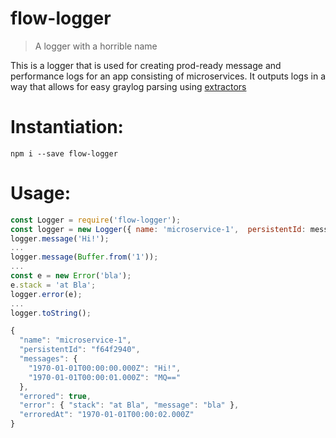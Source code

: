 # flow-logger
> A logger with a horrible name

This is a logger that is used for creating prod-ready message and performance logs for an app consisting of microservices. It outputs logs in a way that allows for easy graylog parsing using [extractors](http://docs.graylog.org/en/2.4/pages/extractors.html)

# Instantiation:

```
npm i --save flow-logger
```

# Usage:

```js
const Logger = require('flow-logger');
const logger = new Logger({ name: 'microservice-1',  persistentId: message.flowId, version: '1.2.3'});
logger.message('Hi!');
...
logger.message(Buffer.from('1'));
...
const e = new Error('bla');
e.stack = 'at Bla';
logger.error(e);
...
logger.toString();

{
  "name": "microservice-1",
  "persistentId": "f64f2940",
  "messages": {
    "1970-01-01T00:00:00.000Z": "Hi!",
    "1970-01-01T00:00:01.000Z": "MQ=="
  },
  "errored": true,
  "error": { "stack": "at Bla", "message": "bla" },
  "erroredAt": "1970-01-01T00:00:02.000Z"
}
```
